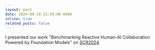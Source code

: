 ```yaml
---
layout: post
date: 2024-09-19 15:59:00-0400
inline: true
related_posts: false
---
```


I presented our work "Benchmarking Reactive Human-AI Collaboration Powered by Foundation Models" on [SCR2024](https://robotics.ucr.edu/scr-2024)